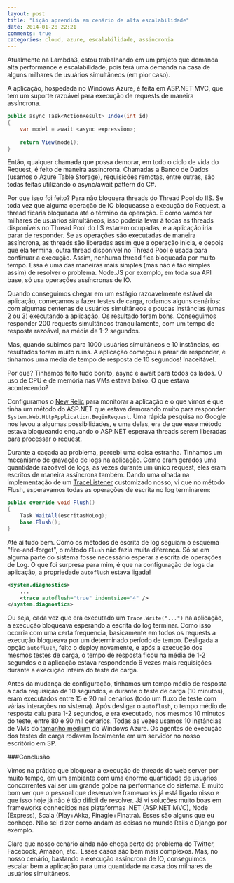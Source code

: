 ```yaml
---
layout: post
title: "Lição aprendida em cenário de alta escalabilidade"
date: 2014-01-28 22:21
comments: true
categories: cloud, azure, escalabilidade, assincronia
---
```


Atualmente na Lambda3, estou trabalhando em um projeto que demanda alta performance e escalabilidade, pois terá uma demanda na casa de alguns milhares de usuários simultâneos (em pior caso).

A aplicação, hospedada no Windows Azure, é feita em ASP.NET MVC, que tem um suporte razoável para execução de requests de maneira assíncrona.

``` csharp
public async Task<ActionResult> Index(int id)
{
    var model = await <async expression>;
    
    return View(model);
}
```

Então, qualquer chamada que possa demorar, em todo o ciclo de vida do Request, é feito de maneira assíncrona. Chamadas a Banco de Dados (usamos o Azure Table Storage), requisições remotas, entre outras, são todas feitas utilizando o async/await pattern do C#. 

Por que isso foi feito? Para não bloquera threads do Thread Pool do IIS. Se toda vez que alguma operação de IO bloqueasse a execução do Request, a thread ficaria bloqueada até o término da operação. E como vamos ter milhares de usuários simultâneos, isso poderia levar à todas as threads disponíveis no Thread Pool do IIS estarem ocupadas, e a aplicação iria parar de responder. Se as operações são executadas de maneira assíncrona, as threads são liberadas assim que a operação inicia, e depois que ela termina, outra thread disponível no Thread Pool é usada para continuar a execução. Assim, nenhuma thread fica bloqueada por muito tempo. Essa é uma das maneiras mais simples (mas não é tão simples assim) de resolver o problema. Node.JS por exemplo, em toda sua API base, só usa operações assíncronas de IO.

Quando conseguimos chegar em um estágio razoavelmente estável da aplicação, começamos a fazer testes de carga, rodamos alguns cenários: com algumas centenas de usuários simultâneos e poucas instâncias (umas 2 ou 3) executando a aplicação. Os resultado foram bons. Conseguimos responder 200 requests simultâneos tranquilamente, com um tempo de resposta razoável, na média de 1-2 segundos.

Mas, quando subimos para 1000 usuários simultâneos e 10 instâncias, os resultados foram muito ruins. A aplicação começou a parar de responder, e tinhamos uma média de tempo de resposta de 10 segundos! Inaceitável.

Por que? Tinhamos feito tudo bonito, async e await para todos os lados. O uso de CPU e de memória nas VMs estava baixo. O que estava acontecendo?

Configuramos o [New Relic](http://newrelic.com/) para monitorar a aplicação e o que vimos é que tinha um método do ASP.NET que estava demorando muito para responder: `System.Web.HttpApplication.BeginRequest`. Uma rápida pesquisa no Google nos levou a algumas possibilidades, e uma delas, era de que esse método estava bloqueando enquando o ASP.NET esperava threads serem liberadas para processar o request.

Durante a caçada ao problema, percebi uma coisa estranha. Tinhamos um mecanismo de gravação de logs na aplicação. Como eram gerados uma quantidade razoável de logs, as vezes durante um único request, eles eram escritos de maneira assíncrona também. Dando uma olhada na implementação de um [TraceListener](http://msdn.microsoft.com/en-us/library/system.diagnostics.tracelistener.aspx) customizado nosso, vi que no método Flush, esperavamos todas as operações de escrita no log terminarem:

``` csharp
public override void Flush()
{
    Task.WaitAll(escritasNoLog);
    base.Flush();
}
```

Até aí tudo bem. Como os métodos de escrita de log seguiam o esquema "fire-and-forget", o método `Flush` não fazia muita diferença. Só se em alguma parte do sistema fosse necessário esperar a escrita de operações de Log. O que foi surpresa para mim, é que na configuração de logs da aplicação, a propriedade `autoflush` estava ligada!

``` xml
<system.diagnostics>
    ...
    <trace autoflush="true" indentsize="4" />
</system.diagnostics>
```

Ou seja, cada vez que era executado um `Trace.Write("...")` na aplicação, a execução bloqueava esperando a escrita do log terminar. Como isso ocorria com uma certa frequencia, basicamente em todos os requests a execução bloqueava por um determinado período de tempo. Desligada a opção `autoflush`, feito o deploy novamente, e após a execução dos mesmos testes de carga, o tempo de resposta ficou na média de 1-2 segundos e a aplicação estava respondendo 6 vezes mais requisições durante a execução inteira do teste de carga. 

Antes da mudança de configuração, tinhamos um tempo médio de resposta a cada requisição de 10 segundos, e durante o teste de carga (10 minutos), eram executados entre 15 e 20 mil cenários (todo um fluxo de teste com várias interações no sistema). Após desligar o `autoflush`, o tempo médio de resposta caiu para 1-2 segundos, e era executado, nos mesmos 10 minutos do teste, entre 80 e 90 mil cenarios. Todas as vezes usamos 10 instâncias de VMs do [tamanho medium](http://msdn.microsoft.com/en-us/library/windowsazure/dn197896.aspx) do Windows Azure. Os agentes de execução dos testes de carga rodavam localmente em um servidor no nosso escritório em SP.

###Conclusão

Vimos na prática que bloquear a execução de threads do web server por muito tempo, em um ambiente com uma enorme quantidade de usuários concorrentes vai ser um grande golpe na performance do sistema. É muito bom ver que o pessoal que desenvolve frameworks já está ligado nisso e que isso hoje já não é tão dificil de resolver. Já vi soluções muito boas em frameworks conhecidos nas plataformas .NET (ASP.NET MVC), Node (Express), Scala (Play+Akka, Finagle+Finatra). Esses são alguns que eu conheço. Não sei dizer como andam as coisas no mundo Rails e Django por exemplo.

Claro que nosso cenário ainda não chega perto do problema do Twitter, Facebook, Amazon, etc.. Esses casos são bem mais complexos. Mas, no nosso cenário, bastando a execução assíncrona de IO, conseguimos escalar bem a aplicação para uma quantidade na casa dos milhares de usuários simultâneos.
